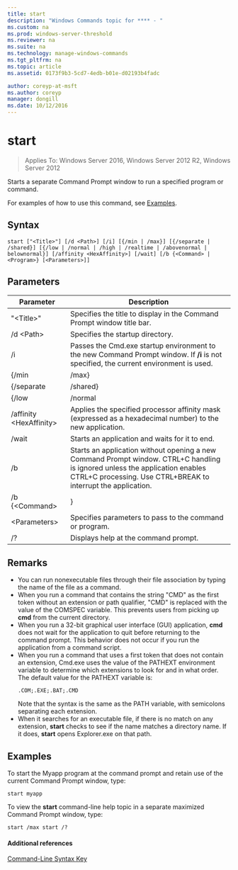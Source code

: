 ```yaml
---
title: start
description: "Windows Commands topic for **** - "
ms.custom: na
ms.prod: windows-server-threshold
ms.reviewer: na
ms.suite: na
ms.technology: manage-windows-commands
ms.tgt_pltfrm: na
ms.topic: article
ms.assetid: 0173f9b3-5cd7-4edb-b01e-d02193b4fadc

author: coreyp-at-msft
ms.author: coreyp
manager: dongill
ms.date: 10/12/2016
---
```


# start

> Applies To: Windows Server 2016, Windows Server 2012 R2, Windows Server 2012

Starts a separate Command Prompt window to run a specified program or command.

For examples of how to use this command, see [Examples](#BKMK_examples).

## Syntax

```
start ["<Title>"] [/d <Path>] [/i] [{/min | /max}] [{/separate | /shared}] [{/low | /normal | /high | /realtime | /abovenormal | belownormal}] [/affinity <HexAffinity>] [/wait] [/b {<Command> | <Program>} [<Parameters>]]
```

## Parameters

|Parameter|Description|
|---------|-----------|
|"\<Title>"|Specifies the title to display in the Command Prompt window title bar.|
|/d \<Path>|Specifies the startup directory.|
|/i|Passes the Cmd.exe startup environment to the new Command Prompt window. If **/i** is not specified, the current environment is used.|
|{/min | /max}|Specifies to minimize (**/min**) or maximize (**/max**) the new Command Prompt window.|
|{/separate | /shared}|Starts 16-bit programs in a separate memory space (**/separate**) or shared memory space (**/shared**). These options are not supported on 64-bit platforms.|
|{/low | /normal | /high | /realtime | /abovenormal | /belownormal}|Starts an application in the specified priority class. Valid priority class values are **/low**, **/normal**, **/high**, **/realtime**, **/abovenormal**, and **/belownormal**.|
|/affinity \<HexAffinity>|Applies the specified processor affinity mask (expressed as a hexadecimal number) to the new application.|
|/wait|Starts an application and waits for it to end.|
|/b|Starts an application without opening a new Command Prompt window. CTRL+C handling is ignored unless the application enables CTRL+C processing. Use CTRL+BREAK to interrupt the application.|
|/b {\<Command> | <Program>}|Specifies the command or program to start.|
|\<Parameters>|Specifies parameters to pass to the command or program.|
|/?|Displays help at the command prompt.|

## Remarks

-   You can run nonexecutable files through their file association by typing the name of the file as a command.
-   When you run a command that contains the string "CMD" as the first token without an extension or path qualifier, "CMD" is replaced with the value of the COMSPEC variable. This prevents users from picking up **cmd** from the current directory.
-   When you run a 32-bit graphical user interface (GUI) application, **cmd** does not wait for the application to quit before returning to the command prompt. This behavior does not occur if you run the application from a command script.
-   When you run a command that uses a first token that does not contain an extension, Cmd.exe uses the value of the PATHEXT environment variable to determine which extensions to look for and in what order. The default value for the PATHEXT variable is:  
    ```
    .COM;.EXE;.BAT;.CMD 
    ```  
    Note that the syntax is the same as the PATH variable, with semicolons separating each extension.
-   When it searches for an executable file, if there is no match on any extension, **start** checks to see if the name matches a directory name. If it does, **start** opens Explorer.exe on that path.

## <a name="BKMK_examples"></a>Examples

To start the Myapp program at the command prompt and retain use of the current Command Prompt window, type:
```
start myapp 
```
To view the **start** command-line help topic in a separate maximized Command Prompt window, type:
```
start /max start /?
```

#### Additional references

[Command-Line Syntax Key](command-line-syntax-key.md)